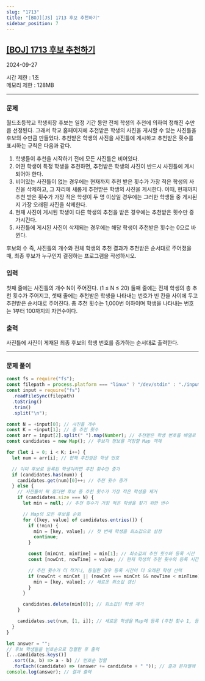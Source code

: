 ```yaml
---
slug: "1713"
title: "[BOJ][JS] 1713 후보 추천하기"
sidebar_position: 7
---
```


## [[BOJ] 1713 후보 추천하기](https://www.acmicpc.net/problem/1713)

2024-09-27

시간 제한 : 1초  
메모리 제한 : 128MB

---

### 문제

월드초등학교 학생회장 후보는 일정 기간 동안 전체 학생의 추천에 의하여 정해진 수만큼 선정된다. 그래서 학교 홈페이지에 추천받은 학생의 사진을 게시할 수 있는 사진틀을 후보의 수만큼 만들었다. 추천받은 학생의 사진을 사진틀에 게시하고 추천받은 횟수를 표시하는 규칙은 다음과 같다.

1. 학생들이 추천을 시작하기 전에 모든 사진틀은 비어있다.
2. 어떤 학생이 특정 학생을 추천하면, 추천받은 학생의 사진이 반드시 사진틀에 게시되어야 한다.
3. 비어있는 사진틀이 없는 경우에는 현재까지 추천 받은 횟수가 가장 적은 학생의 사진을 삭제하고, 그 자리에 새롭게 추천받은 학생의 사진을 게시한다. 이때, 현재까지 추천 받은 횟수가 가장 적은 학생이 두 명 이상일 경우에는 그러한 학생들 중 게시된 지 가장 오래된 사진을 삭제한다.
4. 현재 사진이 게시된 학생이 다른 학생의 추천을 받은 경우에는 추천받은 횟수만 증가시킨다.
5. 사진틀에 게시된 사진이 삭제되는 경우에는 해당 학생이 추천받은 횟수는 0으로 바뀐다.

후보의 수 즉, 사진틀의 개수와 전체 학생의 추천 결과가 추천받은 순서대로 주어졌을 때, 최종 후보가 누구인지 결정하는 프로그램을 작성하시오.

### 입력

첫째 줄에는 사진틀의 개수 N이 주어진다. (1 ≤ N ≤ 20) 둘째 줄에는 전체 학생의 총 추천 횟수가 주어지고, 셋째 줄에는 추천받은 학생을 나타내는 번호가 빈 칸을 사이에 두고 추천받은 순서대로 주어진다. 총 추천 횟수는 1,000번 이하이며 학생을 나타내는 번호는 1부터 100까지의 자연수이다.

### 출력

사진틀에 사진이 게재된 최종 후보의 학생 번호를 증가하는 순서대로 출력한다.

---

### 문제 풀이

```javascript
const fs = require("fs");
const filepath = process.platform === "linux" ? "/dev/stdin" : "./input.txt";
const input = require("fs")
  .readFileSync(filepath)
  .toString()
  .trim()
  .split("\n");

const N = +input[0]; // 사진틀 개수
const K = +input[1]; // 총 추천 횟수
const arr = input[2].split(" ").map(Number); // 추천받은 학생 번호를 배열로 변환
const candidates = new Map(); // 후보자 정보를 저장할 Map 객체

for (let i = 0; i < K; i++) {
  let num = arr[i]; // 현재 추천받은 학생 번호

  // 이미 후보로 등록된 학생이라면 추천 횟수만 증가
  if (candidates.has(num)) {
    candidates.get(num)[0]++; // 추천 횟수 증가
  } else {
    // 사진틀이 꽉 찼다면 후보 중 추천 횟수가 가장 적은 학생을 제거
    if (candidates.size === N) {
      let min = null; // 추천 횟수가 가장 적은 학생을 찾기 위한 변수

      // Map의 모든 후보를 순회
      for ([key, value] of candidates.entries()) {
        if (!min) {
          min = [key, value]; // 첫 번째 학생을 최소값으로 설정
          continue;
        }

        const [minCnt, minTime] = min[1]; // 최소값의 추천 횟수와 등록 시간
        const [nowCnt, nowTime] = value; // 현재 학생의 추천 횟수와 등록 시간

        // 추천 횟수가 더 적거나, 동일한 경우 등록 시간이 더 오래된 학생 선택
        if (nowCnt < minCnt || (nowCnt === minCnt && nowTime < minTime)) {
          min = [key, value]; // 새로운 최소값 갱신
        }
      }

      candidates.delete(min[0]); // 최소값인 학생 제거
    }

    candidates.set(num, [1, i]); // 새로운 학생을 Map에 등록 (추천 횟수 1, 등록 시간 i)
  }
}

let answer = "";
// 후보 학생들을 번호순으로 정렬한 후 출력
[...candidates.keys()]
  .sort((a, b) => a - b) // 번호순 정렬
  .forEach((candidate) => (answer += candidate + " ")); // 결과 문자열에 추가
console.log(answer); // 결과 출력
```
